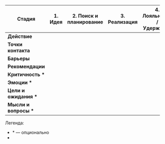 
| **Стадия**             | 1. Идея | 2. Поиск и планирование | 3. Реализация | 4. Лояльность / Удержание |
| ---------------------- | ------- | ----------------------- | ------------- | ------------------------- |
| **Действие**           |         |                         |               |                           |
| **Точки контакта**     |         |                         |               |                           |
| **Барьеры**            |         |                         |               |                           |
| **Рекомендации**       |         |                         |               |                           |
| **Критичность \***     |         |                         |               |                           |
| **Эмоции \***          |         |                         |               |                           |
| **Цели и ожидания \*** |         |                         |               |                           |
| **Мысли и вопросы \*** |         |                         |               |                           |
Легенда: 
- \* — опционально
- 